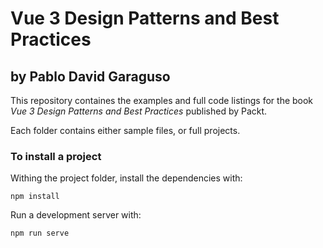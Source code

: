 # Vue 3 Design Patterns and Best Practices

## by Pablo David Garaguso

This repository containes the examples and full code listings for the book _Vue 3 Design Patterns and Best Practices_ published by Packt.

Each folder contains either sample files, or full projects.

### To install a project

Withing the project folder, install the dependencies with: 

`npm install`

Run a development server with:

`npm run serve`